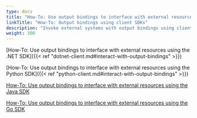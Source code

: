 ```yaml
---
type: docs
title: "How-To: Use output bindings to interface with external resources using client SDKs"
linkTitle: "How-To: Output bindings using client SDKs"
description: "Invoke external systems with output bindings using client SDKs"
weight: 300
---
```


[How-To: Use output bindings to interface with external resources using the .NET SDK]({{< ref "dotnet-client.md#interact-with-output-bindings" >}}) 

[How-To: Use output bindings to interface with external resources using the Python SDK]({{< ref "python-client.md#interact-with-output-bindings" >}}) 

[How-To: Use output bindings to interface with external resources using the Java SDK](https://github.com/dapr/java-sdk/tree/master/examples/src/main/java/io/dapr/examples/bindings/http#running-the-output-binding-sample) 

[How-To: Use output bindings to interface with external resources using the Go SDK](https://github.com/dapr/go-sdk#bindings)